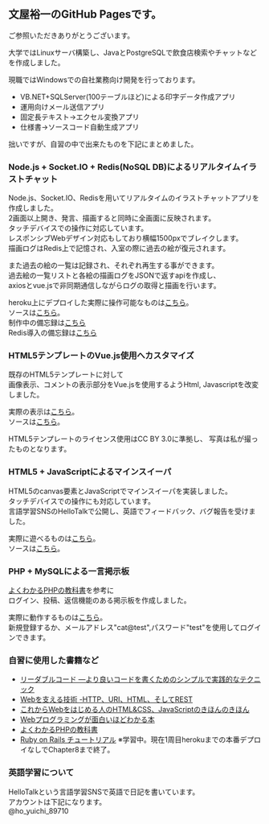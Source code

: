 ## 文屋裕一のGitHub Pagesです。

ご参照いただきありがとうございます。  
  
大学ではLinuxサーバ構築し、JavaとPostgreSQLで飲食店検索やチャットなどを作成しました。  

現職ではWindowsでの自社業務向け開発を行っております。   
- VB.NET+SQLServer(100テーブルほど)による印字データ作成アプリ
- 運用向けメール送信アプリ
- 固定長テキスト->エクセル変換アプリ
- 仕様書->ソースコード自動生成アプリ

拙いですが、自習の中で出来たものを下記にまとめました。

### Node.js + Socket.IO + Redis(NoSQL DB)によるリアルタイムイラストチャット

Node.js、Socket.IO、Redisを用いてリアルタイムのイラストチャットアプリを作成しました。  
2画面以上開き、発言、描画すると同時に全画面に反映されます。  
タッチデバイスでの操作に対応しています。  
レスポンシブWebデザイン対応もしており横幅1500pxでブレイクします。  
描画ログはRedis上で記憶され、入室の際に過去の絵が復元されます。  
  
また過去の絵の一覧は記録され、それぞれ再生する事ができます。  
過去絵の一覧リストと各絵の描画ログをJSONで返すapiを作成し、  
axiosとvue.jsで非同期通信しながらログの取得と描画を行います。  

heroku上にデプロイした実際に操作可能なものは[こちら](https://mgn-echat.herokuapp.com/)。  
ソースは[こちら](https://github.com/mgningithub/eChat)。  
制作中の備忘録は[こちら](https://github.com/mgningithub/eChat/blob/master/memo.md)  
Redis導入の備忘録は[こちら](https://github.com/mgningithub/test-redis/blob/master/memo.md)

### HTML5テンプレートのVue.js使用へカスタマイズ

既存のHTML5テンプレートに対して  
画像表示、コメントの表示部分をVue.jsを使用するようHtml, Javascriptを改変しました。

実際の表示は[こちら](https://mgningithub.github.io/photos/)。  
ソースは[こちら](https://github.com/mgningithub/photos)。 

HTML5テンプレートのライセンス使用はCC BY 3.0に準拠し、
写真は私が撮ったものとなります。

### HTML5 + JavaScriptによるマインスイーパ

HTML5のcanvas要素とJavaScriptでマインスイーパを実装しました。  
タッチデバイスでの操作にも対応しています。  
言語学習SNSのHelloTalkで公開し、英語でフィードバック、バグ報告を受けました。

実際に遊べるものは[こちら](https://mgningithub.github.io/js-mineSweeper/)。  
ソースは[こちら](https://github.com/mgningithub/js-mineSweeper)。 

### PHP + MySQLによる一言掲示板

[よくわかるPHPの教科書](https://www.amazon.co.jp/dp/4839964688/)を参考に  
ログイン、投稿、返信機能のある掲示板を作成しました。  

実際に動作するものは[こちら](http://mgoon.php.xdomain.jp/twitter-like/login.php)。  
新規登録するか、メールアドレス"cat@test",パスワード"test"を使用してログインできます。  

### 自習に使用した書籍など

- [リーダブルコード ―より良いコードを書くためのシンプルで実践的なテクニック ](https://www.amazon.co.jp/dp/4873115655/)
- [Webを支える技術 -HTTP、URI、HTML、そしてREST](https://www.amazon.co.jp/dp/4774142042/)
- [これからWebをはじめる人のHTML&CSS、JavaScriptのきほんのきほん](https://www.amazon.co.jp/dp/4839959714/)
- [Webプログラミングが面白いほどわかる本](https://www.amazon.co.jp/dp/4046023023/)
- [よくわかるPHPの教科書](https://www.amazon.co.jp/dp/4839964688/)
- [Ruby on Rails チュートリアル](https://railstutorial.jp/) ※学習中。現在1周目herokuまでの本番デプロイなしでChapter8まで終了。

### 英語学習について
HelloTalkという言語学習SNSで英語で日記を書いています。  
アカウントは下記になります。  
@ho_yuichi_89710
